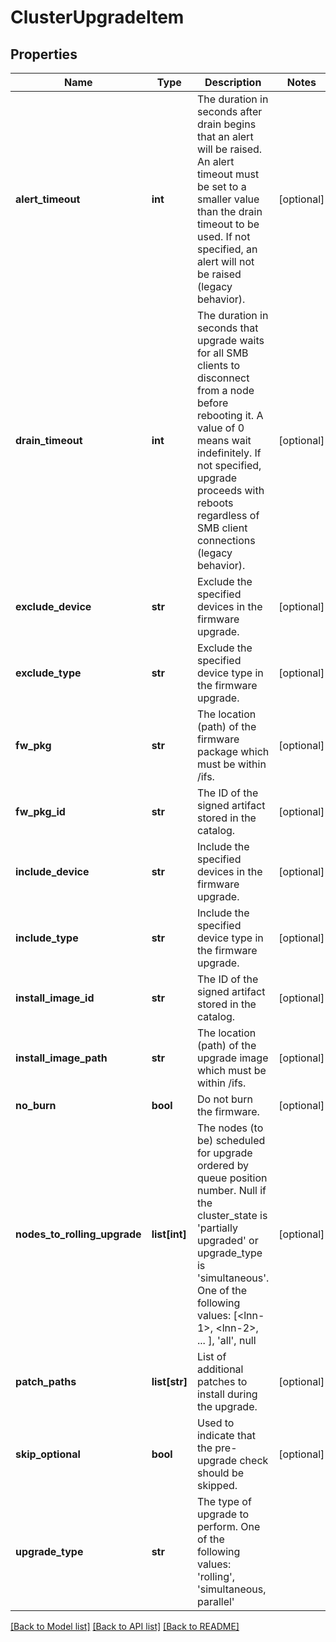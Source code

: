 # ClusterUpgradeItem

## Properties
Name | Type | Description | Notes
------------ | ------------- | ------------- | -------------
**alert_timeout** | **int** | The duration in seconds after drain begins that an alert will be raised. An alert timeout must be set to a smaller value than the drain timeout to be used. If not specified, an alert will not be raised (legacy behavior). | [optional] 
**drain_timeout** | **int** | The duration in seconds that upgrade waits for all SMB clients to disconnect from a node before rebooting it. A value of 0 means wait indefinitely. If not specified, upgrade proceeds with reboots regardless of SMB client connections (legacy behavior). | [optional] 
**exclude_device** | **str** | Exclude the specified devices in the firmware upgrade. | [optional] 
**exclude_type** | **str** | Exclude the specified device type in the firmware upgrade. | [optional] 
**fw_pkg** | **str** | The location (path) of the firmware package which must be within /ifs. | [optional] 
**fw_pkg_id** | **str** | The ID of the signed artifact stored in the catalog. | [optional] 
**include_device** | **str** | Include the specified devices in the firmware upgrade. | [optional] 
**include_type** | **str** | Include the specified device type in the firmware upgrade. | [optional] 
**install_image_id** | **str** | The ID of the signed artifact stored in the catalog. | [optional] 
**install_image_path** | **str** | The location (path) of the upgrade image which must be within /ifs. | [optional] 
**no_burn** | **bool** | Do not burn the firmware. | [optional] 
**nodes_to_rolling_upgrade** | **list[int]** | The nodes (to be) scheduled for upgrade ordered by queue position number. Null if the cluster_state is &#39;partially upgraded&#39; or upgrade_type is &#39;simultaneous&#39;. One of the following values: [&lt;lnn-1&gt;, &lt;lnn-2&gt;, ... ], &#39;all&#39;, null | [optional] 
**patch_paths** | **list[str]** | List of additional patches to install during the upgrade. | [optional] 
**skip_optional** | **bool** | Used to indicate that the pre-upgrade check should be skipped. | [optional] 
**upgrade_type** | **str** | The type of upgrade to perform. One of the following values: &#39;rolling&#39;, &#39;simultaneous, parallel&#39; | 

[[Back to Model list]](../README.md#documentation-for-models) [[Back to API list]](../README.md#documentation-for-api-endpoints) [[Back to README]](../README.md)


